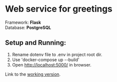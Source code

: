# Web service for greetings

Framework: **Flask**<br>
Database: **PostgreSQL**

## Setup and Running:
1. Rename dotenv file to .env in project root dir.
2. Use 'docker-compose up --build'
3. Open [http://localhost:5000/](http://localhost:5000/) in browser.

Link to the [working version](http://13.51.238.169:8080/).
